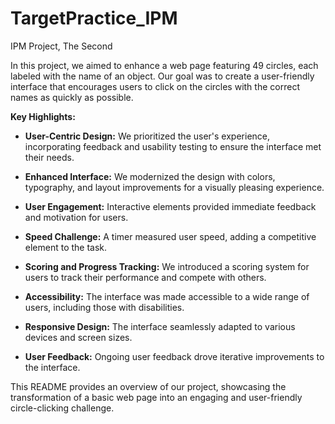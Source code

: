 # TargetPractice_IPM
IPM Project, The Second


In this project, we aimed to enhance a web page featuring 49 circles, each labeled with the name of an object. Our goal was to create a user-friendly interface that encourages users to click on the circles with the correct names as quickly as possible.

**Key Highlights:**

- **User-Centric Design:** We prioritized the user's experience, incorporating feedback and usability testing to ensure the interface met their needs.

- **Enhanced Interface:** We modernized the design with colors, typography, and layout improvements for a visually pleasing experience.

- **User Engagement:** Interactive elements provided immediate feedback and motivation for users.

- **Speed Challenge:** A timer measured user speed, adding a competitive element to the task.

- **Scoring and Progress Tracking:** We introduced a scoring system for users to track their performance and compete with others.

- **Accessibility:** The interface was made accessible to a wide range of users, including those with disabilities.

- **Responsive Design:** The interface seamlessly adapted to various devices and screen sizes.

- **User Feedback:** Ongoing user feedback drove iterative improvements to the interface.

This README provides an overview of our project, showcasing the transformation of a basic web page into an engaging and user-friendly circle-clicking challenge.

